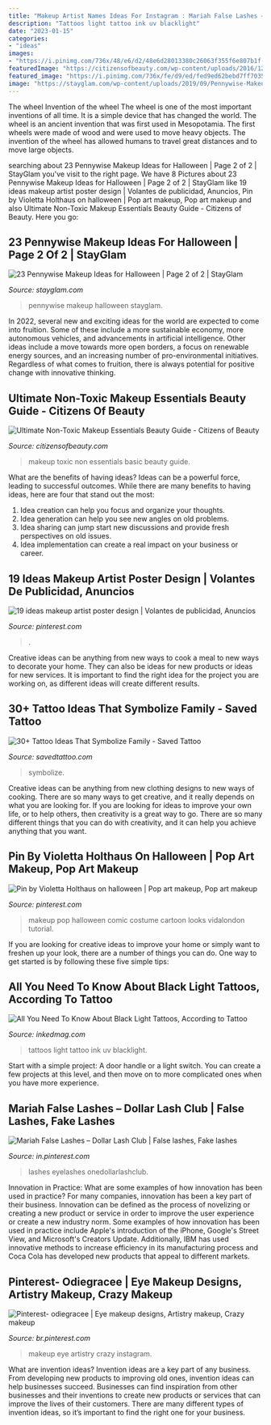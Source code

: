 ```yaml
---
title: "Makeup Artist Names Ideas For Instagram : Mariah False Lashes – Dollar Lash Club"
description: "Tattoos light tattoo ink uv blacklight"
date: "2023-01-15"
categories:
- "ideas"
images:
- "https://i.pinimg.com/736x/48/e6/d2/48e6d28013380c26063f355f6e807b1f--halloween.jpg"
featuredImage: "https://citizensofbeauty.com/wp-content/uploads/2016/12/non-toxic-makeup-essentials-basic-kit-guide.jpg"
featured_image: "https://i.pinimg.com/736x/fe/d9/ed/fed9ed62bebd7ff7035f5a3c8308992d.jpg"
image: "https://stayglam.com/wp-content/uploads/2019/09/Pennywise-Makeup-Ideas.jpg"
---
```



The wheel
Invention of the wheel
The wheel is one of the most important inventions of all time. It is a simple device that has changed the world. The wheel is an ancient invention that was first used in Mesopotamia. The first wheels were made of wood and were used to move heavy objects. The invention of the wheel has allowed humans to travel great distances and to move large objects.

	

		
searching about 23 Pennywise Makeup Ideas for Halloween | Page 2 of 2 | StayGlam you've visit to the right page. We have 8 Pictures about 23 Pennywise Makeup Ideas for Halloween | Page 2 of 2 | StayGlam like 19 ideas makeup artist poster design | Volantes de publicidad, Anuncios, Pin by Violetta Holthaus on halloween | Pop art makeup, Pop art makeup and also Ultimate Non-Toxic Makeup Essentials Beauty Guide - Citizens of Beauty. Here you go:
		
    
## 23 Pennywise Makeup Ideas For Halloween | Page 2 Of 2 | StayGlam

<img loading=lazy src="https://stayglam.com/wp-content/uploads/2019/09/Pennywise-Makeup-Ideas.jpg" onerror="this.onerror=null;this.src='https://tse4.mm.bing.net/th?id=OIP.14IMWvy-jzEC9VfE9k-bWQHaEf&amp;pid=15.1';" alt="23 Pennywise Makeup Ideas for Halloween | Page 2 of 2 | StayGlam">

_Source: stayglam.com_

>pennywise makeup halloween stayglam. 

	

In 2022, several new and exciting ideas for the world are expected to come into fruition. Some of these include a more sustainable economy, more autonomous vehicles, and advancements in artificial intelligence. Other ideas include a move towards more open borders, a focus on renewable energy sources, and an increasing number of pro-environmental initiatives. Regardless of what comes to fruition, there is always potential for positive change with innovative thinking.

    
## Ultimate Non-Toxic Makeup Essentials Beauty Guide - Citizens Of Beauty

<img loading=lazy src="https://citizensofbeauty.com/wp-content/uploads/2016/12/non-toxic-makeup-essentials-basic-kit-guide.jpg" onerror="this.onerror=null;this.src='https://tse1.mm.bing.net/th?id=OIP.uF9mKNKK6ZFKEXAPT6lsVwHaO0&amp;pid=15.1';" alt="Ultimate Non-Toxic Makeup Essentials Beauty Guide - Citizens of Beauty">

_Source: citizensofbeauty.com_

>makeup toxic non essentials basic beauty guide. 

	

What are the benefits of having ideas?
Ideas can be a powerful force, leading to successful outcomes. While there are many benefits to having ideas, here are four that stand out the most: 
1. Idea creation can help you focus and organize your thoughts.
2. Idea generation can help you see new angles on old problems.
3. Idea sharing can jump start new discussions and provide fresh perspectives on old issues. 
4. Idea implementation can create a real impact on your business or career.

    
## 19 Ideas Makeup Artist Poster Design | Volantes De Publicidad, Anuncios

<img loading=lazy src="https://i.pinimg.com/736x/c8/16/2b/c8162b6b7359e47577b7be80527315a7.jpg" onerror="this.onerror=null;this.src='https://tse4.mm.bing.net/th?id=OIP.cGedp5QjjUB0MV37LW1aCwAAAA&amp;pid=15.1';" alt="19 ideas makeup artist poster design | Volantes de publicidad, Anuncios">

_Source: pinterest.com_

>. 

	

Creative ideas can be anything from new ways to cook a meal to new ways to decorate your home. They can also be ideas for new products or ideas for new services. It is important to find the right idea for the project you are working on, as different ideas will create different results.

    
## 30+ Tattoo Ideas That Symbolize Family - Saved Tattoo

<img loading=lazy src="https://www.savedtattoo.com/wp-content/uploads/2021/04/Family-Quotes-Tattoos-2-1020x1024.jpg" onerror="this.onerror=null;this.src='https://tse3.mm.bing.net/th?id=OIP.GA5Jdr034Mx6FaqCpEKZewHaHb&amp;pid=15.1';" alt="30+ Tattoo Ideas That Symbolize Family - Saved Tattoo">

_Source: savedtattoo.com_

>symbolize. 

	

Creative ideas can be anything from new clothing designs to new ways of cooking. There are so many ways to get creative, and it really depends on what you are looking for. If you are looking for ideas to improve your own life, or to help others, then creativity is a great way to go. There are so many different things that you can do with creativity, and it can help you achieve anything that you want.

    
## Pin By Violetta Holthaus On Halloween | Pop Art Makeup, Pop Art Makeup

<img loading=lazy src="https://i.pinimg.com/736x/48/e6/d2/48e6d28013380c26063f355f6e807b1f--halloween.jpg" onerror="this.onerror=null;this.src='https://tse4.mm.bing.net/th?id=OIP.V8rKf_-JqICXKu0N_zWvYQDfEX&amp;pid=15.1';" alt="Pin by Violetta Holthaus on halloween | Pop art makeup, Pop art makeup">

_Source: pinterest.com_

>makeup pop halloween comic costume cartoon looks vidalondon tutorial. 

	

If you are looking for creative ideas to improve your home or simply want to freshen up your look, there are a number of things you can do. One way to get started is by following these five simple tips: 

    
## All You Need To Know About Black Light Tattoos, According To Tattoo

<img loading=lazy src="https://www.inkedmag.com/.image/t_share/MTYwODg2NzYyNjM2MzIyNzkx/blacklight_social.jpg" onerror="this.onerror=null;this.src='https://tse2.mm.bing.net/th?id=OIP.okiZO2Y3Z752iqOLmpXcvQHaD4&amp;pid=15.1';" alt="All You Need To Know About Black Light Tattoos, According to Tattoo">

_Source: inkedmag.com_

>tattoos light tattoo ink uv blacklight. 

	

Start with a simple project: A door handle or a light switch. You can create a few projects at this level, and then move on to more complicated ones when you have more experience.

    
## Mariah False Lashes – Dollar Lash Club | False Lashes, Fake Lashes

<img loading=lazy src="https://i.pinimg.com/736x/54/f7/73/54f77356a88829148c4509aa7fd91a86.jpg" onerror="this.onerror=null;this.src='https://tse2.mm.bing.net/th?id=OIP.pKJXQNlbtYf-F8WFu2gu0AHaHa&amp;pid=15.1';" alt="Mariah False Lashes – Dollar Lash Club | False lashes, Fake lashes">

_Source: in.pinterest.com_

>lashes eyelashes onedollarlashclub. 

	

Innovation in Practice: What are some examples of how innovation has been used in practice?
For many companies, innovation has been a key part of their business. Innovation can be defined as the process of novelizing or creating a new product or service in order to improve the user experience or create a new industry norm. 
Some examples of how innovation has been used in practice include Apple's introduction of the iPhone, Google's Street View, and Microsoft's Creators Update. Additionally, IBM has used innovative methods to increase efficiency in its manufacturing process and Coca Cola has developed new products that appeal to different markets.

    
## Pinterest- Odiegracee | Eye Makeup Designs, Artistry Makeup, Crazy Makeup

<img loading=lazy src="https://i.pinimg.com/736x/fe/d9/ed/fed9ed62bebd7ff7035f5a3c8308992d.jpg" onerror="this.onerror=null;this.src='https://tse2.mm.bing.net/th?id=OIP.VQ3aNrtePThf97KRXjruPgHaHa&amp;pid=15.1';" alt="Pinterest- odiegracee | Eye makeup designs, Artistry makeup, Crazy makeup">

_Source: br.pinterest.com_

>makeup eye artistry crazy instagram. 

	

What are invention ideas?
Invention ideas are a key part of any business. From developing new products to improving old ones, invention ideas can help businesses succeed. Businesses can find inspiration from other businesses and their inventions to create new products or services that can improve the lives of their customers. There are many different types of invention ideas, so it’s important to find the right one for your business.


